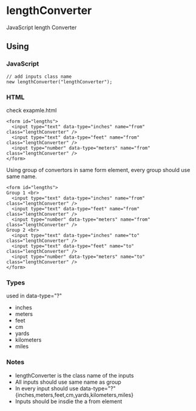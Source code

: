 # lengthConverter
JavaScript length Converter

## Using

### JavaScript
```
// add inputs class name
new lengthConverter("lengthConverter");
```
### HTML
check exapmle.html
```
<form id="lengths">
  <input type="text" data-type="inches" name="from" class="lengthConverter" />
  <input type="text" data-type="feet" name="from" class="lengthConverter" />
  <input type="number" data-type="meters" name="from" class="lengthConverter" />
</form>
```
Using group of convertors in same form element, 
every group should use same name.
```
<form id="lengths">
Group 1 <br>
  <input type="text" data-type="inches" name="from" class="lengthConverter" />
  <input type="text" data-type="feet" name="from" class="lengthConverter" />
  <input type="number" data-type="meters" name="from" class="lengthConverter" />
Group 2 <br>
  <input type="text" data-type="inches" name="to" class="lengthConverter" />
  <input type="text" data-type="feet" name="to" class="lengthConverter" />
  <input type="number" data-type="meters" name="to" class="lengthConverter" />
</form>
```

### Types
used in data-type="?"
- inches
- meters 
- feet
- cm
- yards 
- kilometers
- miles

### Notes
- lengthConverter  is the class name of the inputs
- All inputs should use same name as group
- In every input should use data-type="?" {inches,meters,feet,cm,yards,kilometers,miles}
- Inputs should be insdie the a from element
